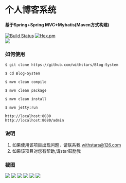 # 个人博客系统
#### 基于Spring+Spring MVC+Mybatis(Maven方式构建)
[![Build Status](https://travis-ci.org/withstars/Blog-System.svg?branch=master)](https://travis-ci.org/withstars/Blog-System)
[![Hex.pm](https://img.shields.io/hexpm/l/plug.svg)](https://github.com/withstars/Blog-System)<br/>
<img src="https://github.com/withstars/Blog-System/blob/master/preview/0.png">
### 如何使用
```
$ git clone https://github.com/withstars/Blog-System

$ cd Blog-System

$ mvn clean compile

$ mvn clean package

$ mvn clean install

$ mvn jetty:run

http://localhost:8080
http://localhost:8080/admin 
```
### 说明
1. 如果使用该项目出现问题，请联系我 withstars@126.com
2. 如果该项目对您有帮助,请star鼓励我
### 截图
<img src="https://github.com/withstars/Blog-System/blob/master/preview/1.png">
<img src="https://github.com/withstars/Blog-System/blob/master/preview/2.png">
<img src="https://github.com/withstars/Blog-System/blob/master/preview/3.png">
<img src="https://github.com/withstars/Blog-System/blob/master/preview/4.png">
<img src="https://github.com/withstars/Blog-System/blob/master/preview/5.png">
<img src="https://github.com/withstars/Blog-System/blob/master/preview/6.png">


